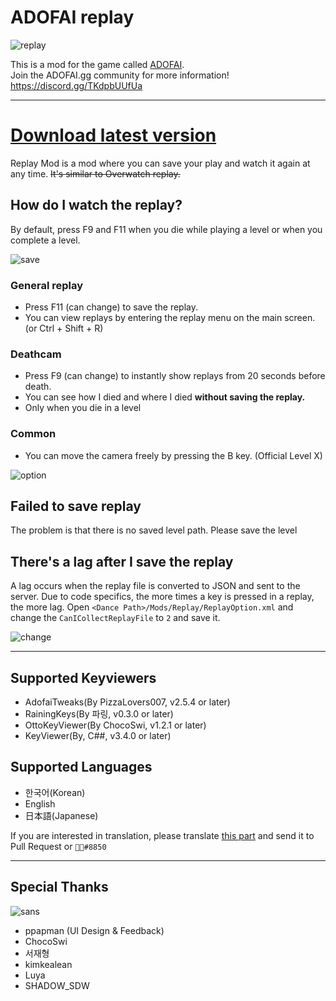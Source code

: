 # ADOFAI replay

![replay](https://github.com/NoBrain0917/Replay/blob/master/Resource/adofai.gif?raw=true)

This is a mod for the game called [ADOFAI](https://store.steampowered.com/app/977950/A_Dance_of_Fire_and_Ice/).     
Join the ADOFAI.gg community for more information! https://discord.gg/TKdpbUUfUa

--- 

# [Download latest version](https://github.com/NoBrain0917/Replay/releases)
Replay Mod is a mod where you can save your play and watch it again at any time. ~~It's similar to Overwatch replay.~~
    
## How do I watch the replay?
By default, press F9 and F11 when you die while playing a level or when you complete a level.
   
![save](https://github.com/NoBrain0917/Replay/blob/master/Resource/save.png?raw=true)

### General replay
 - Press F11 (can change) to save the replay.
 - You can view replays by entering the replay menu on the main screen. (or Ctrl + Shift + R)

### Deathcam
 - Press F9 (can change) to instantly show replays from 20 seconds before death.
 - You can see how I died and where I died **without saving the replay.**
 - Only when you die in a level

### Common
 - You can move the camera freely by pressing the B key. (Official Level X)
     
![option](https://github.com/NoBrain0917/Replay/blob/master/Resource/option.png?raw=true)

## Failed to save replay     
The problem is that there is no saved level path. Please save the level

## There's a lag after I save the replay    
A lag occurs when the replay file is converted to JSON and sent to the server.
Due to code specifics, the more times a key is pressed in a replay, the more lag.
Open `<Dance Path>/Mods/Replay/ReplayOption.xml` and change the `CanICollectReplayFile` to `2` and save it.

![change](https://github.com/NoBrain0917/Replay/blob/master/Resource/change.png?raw=true)

---

## Supported Keyviewers
- AdofaiTweaks(By PizzaLovers007, v2.5.4 or later)
- RainingKeys(By 파링, v0.3.0 or later)
- OttoKeyViewer(By ChocoSwi, v1.2.1 or later)
- KeyViewer(By, C##, v3.4.0 or later)


## Supported Languages
- 한국어(Korean)
- English
- 日本語(Japanese)

If you are interested in translation, please translate [this part](https://github.com/NoBrain0917/ADOFAI-Replay/blob/master/Replay/Languages/English.cs) and send it to Pull Request or `᲼᲼#8850`

---

## Special Thanks
![sans](https://github.com/NoBrain0917/Replay/blob/master/Resource/specialtanks.gif?raw=true)
- ppapman (UI Design & Feedback)
- ChocoSwi
- 서재형
- kimkealean
- Luya
- SHADOW_SDW

